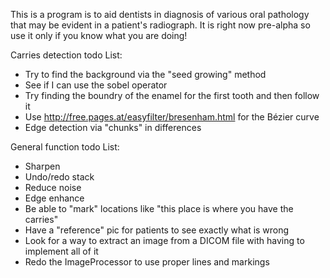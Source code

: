 This is a program is to aid dentists in diagnosis of various oral pathology that may be evident in a patient's radiograph. It is right now pre-alpha so use it only if you know what you are doing!

Carries detection todo List:
- Try to find the background via the "seed growing" method
- See if I can use the sobel operator
- Try finding the boundry of the enamel for the first tooth and then follow it
- Use http://free.pages.at/easyfilter/bresenham.html for the Bézier curve
- Edge detection via "chunks" in differences

General function todo List:
- Sharpen
- Undo/redo stack
- Reduce noise
- Edge enhance
- Be able to "mark" locations like "this place is where you have the carries"
- Have a "reference" pic for patients to see exactly what is wrong
- Look for a way to extract an image from a DICOM file with having to implement all of it
- Redo the ImageProcessor to use proper lines and markings
